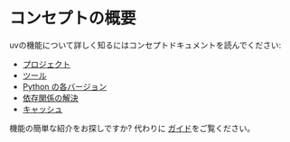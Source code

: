 # コンセプトの概要

uvの機能について詳しく知るにはコンセプトドキュメントを読んでください:

- [プロジェクト](./projects/index.md)
- [ツール](./tools.md)
- [Python の各バージョン](./python-versions.md)
- [依存関係の解決](./resolution.md)
- [キャッシュ](./cache.md)

機能の簡単な紹介をお探しですか? 代わりに [ガイド](../guides/index.md)をご覧ください。
